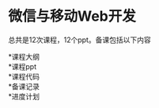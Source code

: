 微信与移动Web开发
================
总共是12次课程，12个ppt。备课包括以下内容

*课程大纲 <br>
*课程ppt <br>
*课程代码 <br>
*备课记录 <br>
*进度计划 <br>
